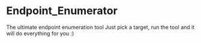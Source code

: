# Endpoint_Enumerator
The ultimate endpoint enumeration tool
Just pick a target, run the tool and it will do everything for you :)
